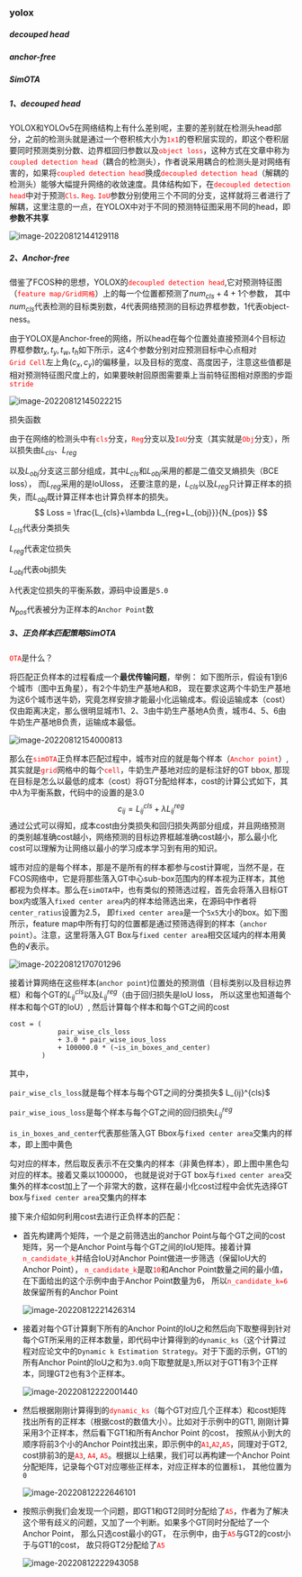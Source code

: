 ### yolox

##### decouped head

##### anchor-free

##### SimOTA





##### 1、decouped head

YOLOX和YOLOv5在网络结构上有什么差别呢，主要的差别就在检测头head部分，之前的检测头就是通过一个卷积核大小为<font color=red>`1x1`</font>的卷积层实现的，即这个卷积层要同时预测类别分数、边界框回归参数以及<font color=red>`object loss`</font>，这种方式在文章中称为<font color=red>`coupled detection head`</font>（耦合的检测头），作者说采用耦合的检测头是对网络有害的，如果将<font color=red>`coupled detection head`</font>换成<font color=red>`decoupled detection head`</font>（解耦的检测头）能够大幅提升网络的收敛速度。具体结构如下，在<font color=red>`decoupled detection head`</font>中对于预测<font color=red>`Cls`</font>. <font color=red>`Reg`</font>. <font color=red>`IoU`</font>参数分别使用三个不同的分支，这样就将三者进行了解耦，这里注意的一点，在YOLOX中对于不同的预测特征图采用不同的head，即**参数不共享**

![image-20220812144129118](../img/image-20220812144129118.png)

##### 2、Anchor-free

借鉴了FCOS种的思想，YOLOX的<font color=red>`decoupled detection head`</font>,它对预测特征图（<font color=red>`feature map/Grid网格`</font>）上的每一个位置都预测了$num_{cls}+4+1$个参数， 其中$num_{cls}$代表检测的目标类别数，4代表网络预测的目标边界框参数，1代表object-ness。

由于YOLOX是Anchor-free的网络，所以head在每个位置处直接预测4个目标边界框参数$t_x, t_y, t_w, t_h$如下所示，这4个参数分别对应预测目标中心点相对<font color=red>`Grid Cell`</font>左上角$(c_x, c_y)$的偏移量，以及目标的宽度、高度因子，注意这些值都是相对预测特征图尺度上的，如果要映射回原图需要乘上当前特征图相对原图的步距<font color=red>`stride`</font>

![image-20220812145022215](../img/image-20220812145022215.png)

损失函数

由于在网络的检测头中有<font color=red>`cls`</font>分支，<font color=red>`Reg`</font>分支以及<font color=red>`IoU`</font>分支（其实就是<font color=red>`Obj`</font>分支），所以损失由$L_{cls}、L_{reg}$

以及$L_{obj}$分支这三部分组成，其中$L_{cls}$和$L_{obj}$采用的都是二值交叉熵损失（BCE loss）， 而$L_{reg}$采用的是IoUloss， 还要注意的是，$L_{cls}$以及$L_{reg}$只计算正样本的损失，而$L_{obj}$既计算正样本也计算负样本的损失。
$$
Loss = \frac{L_{cls}+\lambda L_{reg+L_{obj}}}{N_{pos}}
$$
$L_{cls}$代表分类损失

$L_{reg}$代表定位损失

$L_{obj}$代表obj损失

λ代表定位损失的平衡系数，源码中设置是`5.0`

$N_{pos}$代表被分为正样本的`Anchor Point`数





##### 3、正负样本匹配策略SimOTA

<font color=red>`OTA`</font>是什么？

将匹配正负样本的过程看成一个**最优传输问题**，举例： 如下图所示，假设有1到6个城市（图中五角星），有2个牛奶生产基地A和B， 现在要求这两个牛奶生产基地为这6个城市送牛奶，究竟怎样安排才能最小化运输成本。假设运输成本（cost）仅由距离决定，那么很明显城市1、2、3由牛奶生产基地A负责，城市4、5、6由牛奶生产基地B负责，运输成本最低。

![image-20220812154000813](../img/image-20220812154000813.png)

那么在<font color=red>`simOTA`</font>正负样本匹配过程中，城市对应的就是每个样本（<font color=red>`Anchor point`</font>）,其实就是<font color=red>`grid`</font>网格中的每个<font color=red>`cell`</font>，牛奶生产基地对应的是标注好的GT bbox, 那现在目标是怎么以最低的成本（cost）将GT分配给样本，cost的计算公式如下，其中$\lambda$为平衡系数，代码中的设置的是3.0
$$
c_{ij} = L^{cls}_{ij} + \lambda L^{reg}_{ij}
$$
通过公式可以得知，成本cost由分类损失和回归损失两部分组成，并且网络预测的类别越准确cost越小，网络预测的目标边界框越准确cost越小，那么最小化cost可以理解为让网络以最小的学习成本学习到有用的知识。

城市对应的是每个样本，那是不是所有的样本都参与cost计算呢，当然不是，在FCOS网络中，它是将那些落入GT中心sub-box范围内的样本视为正样本，其他都视为负样本。那么在`simOTA`中，也有类似的预筛选过程，首先会将落入目标GT box内或落入`fixed center area`内的样本给筛选出来，在源码中作者将`center_ratius`设置为2.5， 即`fixed center area`是一个`5x5`大小的box。如下图所示，feature map中所有打勾的位置都是通过预筛选得到的样本（`anchor point`）。注意，这里将落入GT Box与`fixed center area`相交区域内的样本用黄色的√表示。

![image-20220812170701296](../img/image-20220812170701296.png)

接着计算网络在这些样本(`anchor point`)位置处的预测值（目标类别以及目标边界框）和每个GT的$L^{cls}_{ij}$以及$L^{reg}_{ij}$（由于回归损失是IoU loss， 所以这里也知道每个样本和每个GT的IoU）, 然后计算每个样本和每个GT之间的cost

```
cost = (
            pair_wise_cls_loss
            + 3.0 * pair_wise_ious_loss
            + 100000.0 * (~is_in_boxes_and_center)
        )
```

其中，

`pair_wise_cls_loss`就是每个样本与每个GT之间的分类损失$ L_{ij}^{cls}$

`pair_wise_ious_loss`是每个样本与每个GT之间的回归损失$L_{ij}^{reg}$

`is_in_boxes_and_center`代表那些落入GT Bbox与`fixed center area`交集内的样本，即上图中黄色

勾对应的样本，然后取反表示不在交集内的样本（非黄色样本），即上图中黑色勾对应的样本。接着又乘以100000， 也就是说对于GT box与`fixed center area`交集外的样本cost加上了一个非常大的数，这样在最小化cost过程中会优先选择GT box与`fixed center area`交集内的样本

接下来介绍如何利用cost去进行正负样本的匹配：

* 首先构建两个矩阵，一个是之前筛选出的anchor Point与每个GT之间的cost矩阵，另一个是Anchor Point与每个GT之间的IoU矩阵。接着计算<font color=red>`n_candidate_k`</font>并结合IoU对Anchor Point做进一步筛选（保留IoU大的Anchor Point）， <font color=red>`n_candidate_k`</font>是取<font color=red>`10`</font>和Anchor Point数量之间的最小值，在下面给出的这个示例中由于Anchor Point数量为6， 所以<font color=red>`n_candidate_k=6`</font>故保留所有的Anchor Point

  ![image-20220812221426314](../img/image-20220812221426314.png)

* 接着对每个GT计算剩下所有的Anchor Point的IoU之和然后向下取整得到针对每个GT所采用的正样本数量，即代码中计算得到的`dynamic_ks`（这个计算过程对应论文中的`Dynamic k Estimation Strategy`。对于下面的示例，GT1的所有Anchor Point的IoU之和为`3.0`向下取整就是`3`,所以对于GT1有3个正样本，同理GT2也有3个正样本。

  ![image-20220812222001440](../img/image-20220812222001440.png)

* 然后根据刚刚计算得到的<font color=red>`dynamic_ks`</font>（每个GT对应几个正样本）和cost矩阵找出所有的正样本（根据cost的数值大小）。比如对于示例中的GT1, 刚刚计算采用3个正样本，然后看下GT1和所有Anchor Point 的cost， 按照从小到大的顺序将前3个小的Anchor Point找出来，即示例中的<font color=red>`A1`</font>,<font color=red>`A2`</font>,<font color=red>`A5`</font>，同理对于GT2, cost排前3的是<font color=red>`A3`</font>, <font color=red>`A4`</font>, <font color=red>`A5`</font>。根据以上结果，我们可以再构建一个Anchor Point 分配矩阵，记录每个GT对应哪些正样本，对应正样本的位置标`1`， 其他位置为`0`

  ![image-20220812222646101](../img/image-20220812222646101.png)

* 按照示例我们会发现一个问题，即GT1和GT2同时分配给了<font color=red>`A5`</font>，作者为了解决这个带有歧义的问题，又加了一个判断。如果多个GT同时分配给了一个Anchor Point， 那么只选cost最小的GT， 在示例中，由于<font color=red>`A5`</font>与GT2的cost小于与GT1的cost， 故只将GT2分配给了<font color=red>`A5`</font>

  ![image-20220812222943058](../img/image-20220812222943058.png)